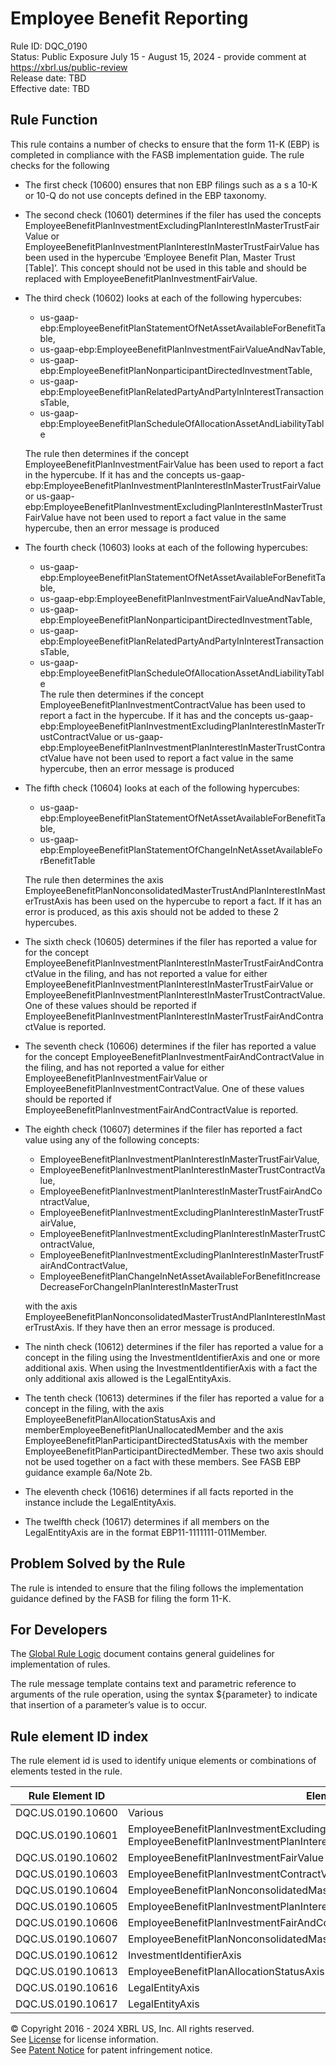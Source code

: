 # Employee Benefit Reporting
Rule ID: DQC_0190  
Status: Public Exposure July 15 - August 15, 2024 - provide comment at https://xbrl.us/public-review  
Release date: TBD  
Effective date: TBD  
  
## Rule Function
This rule contains a number of checks to ensure that the form 11-K (EBP) is completed in compliance with the FASB implementation guide.  The rule checks for the following
  
*   The first check (10600) ensures that non EBP filings such as a s a 10-K or 10-Q do not use concepts defined in the EBP taxonomy.
*   The second check (10601) determines if the filer has used the concepts EmployeeBenefitPlanInvestmentExcludingPlanInterestInMasterTrustFairValue or EmployeeBenefitPlanInvestmentPlanInterestInMasterTrustFairValue has been used in the hypercube ‘Employee Benefit Plan, Master Trust \[Table\]’. This concept should not be used in this table and should be replaced with EmployeeBenefitPlanInvestmentFairValue.
*   The third check (10602) looks at each of the following hypercubes:
    
    *   us-gaap-ebp:EmployeeBenefitPlanStatementOfNetAssetAvailableForBenefitTable,
    *   us-gaap-ebp:EmployeeBenefitPlanInvestmentFairValueAndNavTable,
    *   us-gaap-ebp:EmployeeBenefitPlanNonparticipantDirectedInvestmentTable,
    *   us-gaap-ebp:EmployeeBenefitPlanRelatedPartyAndPartyInInterestTransactionsTable,
    *   us-gaap-ebp:EmployeeBenefitPlanScheduleOfAllocationAssetAndLiabilityTable
    
    The rule then determines if the concept EmployeeBenefitPlanInvestmentFairValue has been used to report a fact in the hypercube. If it has and the concepts us-gaap-ebp:EmployeeBenefitPlanInvestmentPlanInterestInMasterTrustFairValue or us-gaap-ebp:EmployeeBenefitPlanInvestmentExcludingPlanInterestInMasterTrustFairValue have not been used to report a fact value in the same hypercube, then an error message is produced
    
*   The fourth check (10603) looks at each of the following hypercubes:
    *   us-gaap-ebp:EmployeeBenefitPlanStatementOfNetAssetAvailableForBenefitTable,
    *   us-gaap-ebp:EmployeeBenefitPlanInvestmentFairValueAndNavTable,
    *   us-gaap-ebp:EmployeeBenefitPlanNonparticipantDirectedInvestmentTable,
    *   us-gaap-ebp:EmployeeBenefitPlanRelatedPartyAndPartyInInterestTransactionsTable,
    *   us-gaap-ebp:EmployeeBenefitPlanScheduleOfAllocationAssetAndLiabilityTable  
        The rule then determines if the concept EmployeeBenefitPlanInvestmentContractValue has been used to report a fact in the hypercube. If it has and the concepts us-gaap-ebp:EmployeeBenefitPlanInvestmentExcludingPlanInterestInMasterTrustContractValue or us-gaap-ebp:EmployeeBenefitPlanInvestmentPlanInterestInMasterTrustContractValue have not been used to report a fact value in the same hypercube, then an error message is produced
*   The fifth check (10604) looks at each of the following hypercubes:
    
    *   us-gaap-ebp:EmployeeBenefitPlanStatementOfNetAssetAvailableForBenefitTable,
    *   us-gaap-ebp:EmployeeBenefitPlanStatementOfChangeInNetAssetAvailableForBenefitTable
    
    The rule then determines the axis EmployeeBenefitPlanNonconsolidatedMasterTrustAndPlanInterestInMasterTrustAxis has been used on the hypercube to report a fact. If it has an error is produced, as this axis should not be added to these 2 hypercubes.
    
*   The sixth check (10605) determines if the filer has reported a value for for the concept EmployeeBenefitPlanInvestmentPlanInterestInMasterTrustFairAndContractValue in the filing, and has not reported a value for either EmployeeBenefitPlanInvestmentPlanInterestInMasterTrustFairValue or EmployeeBenefitPlanInvestmentPlanInterestInMasterTrustContractValue. One of these values should be reported if EmployeeBenefitPlanInvestmentPlanInterestInMasterTrustFairAndContractValue is reported.
*   The seventh check (10606) determines if the filer has reported a value for the concept EmployeeBenefitPlanInvestmentFairAndContractValue in the filing, and has not reported a value for either EmployeeBenefitPlanInvestmentFairValue or EmployeeBenefitPlanInvestmentContractValue. One of these values should be reported if EmployeeBenefitPlanInvestmentFairAndContractValue is reported.
*   The eighth check (10607) determines if the filer has reported a fact value using any of the following concepts:
    
    *   EmployeeBenefitPlanInvestmentPlanInterestInMasterTrustFairValue,
    *   EmployeeBenefitPlanInvestmentPlanInterestInMasterTrustContractValue,
    *   EmployeeBenefitPlanInvestmentPlanInterestInMasterTrustFairAndContractValue,
    *   EmployeeBenefitPlanInvestmentExcludingPlanInterestInMasterTrustFairValue,
    *   EmployeeBenefitPlanInvestmentExcludingPlanInterestInMasterTrustContractValue,
    *   EmployeeBenefitPlanInvestmentExcludingPlanInterestInMasterTrustFairAndContractValue,
    *   EmployeeBenefitPlanChangeInNetAssetAvailableForBenefitIncreaseDecreaseForChangeInPlanInterestInMasterTrust
    
    with the axis EmployeeBenefitPlanNonconsolidatedMasterTrustAndPlanInterestInMasterTrustAxis. If they have then an error message is produced.
    
*   The ninth check (10612) determines if the filer has reported a value for a concept in the filing using the InvestmentIdentifierAxis and one or more additional axis. When using the InvestmentIdentifierAxis with a fact the only additional axis allowed is the LegalEntityAxis.
*   The tenth check (10613) determines if the filer has reported a value for a concept in the filing, with the axis EmployeeBenefitPlanAllocationStatusAxis and memberEmployeeBenefitPlanUnallocatedMember and the axis EmployeeBenefitPlanParticipantDirectedStatusAxis with the member EmployeeBenefitPlanParticipantDirectedMember. These two axis should not be used together on a fact with these members. See FASB EBP guidance example 6a/Note 2b.
*   The eleventh check (10616) determines if all facts reported in the instance include the LegalEntityAxis.
*   The twelfth check (10617) determines if all members on the LegalEntityAxis are in the format EBP11-1111111-011Member.
   
## Problem Solved by the Rule
The rule is intended to ensure that the filing follows the implementation guidance defined by the FASB for filing the form 11-K.

## For Developers
The [Global Rule Logic](https://xbrl.us/dqc_0001) document contains general guidelines for implementation of rules.

The rule message template contains text and parametric reference to arguments of the rule operation, using the syntax ${parameter} to indicate that insertion of a parameter’s value is to occur.

## Rule element ID index  
The rule element id is used to identify unique elements or combinations of elements tested in the rule.

|Rule Element ID|Element|
|--- |--- |
| DQC.US.0190.10600 |Various|
| DQC.US.0190.10601 |EmployeeBenefitPlanInvestmentExcludingPlanInterestInMasterTrustFairValue, EmployeeBenefitPlanInvestmentPlanInterestInMasterTrustFairValue|
| DQC.US.0190.10602 |EmployeeBenefitPlanInvestmentFairValue|
| DQC.US.0190.10603 |EmployeeBenefitPlanInvestmentContractValue|
| DQC.US.0190.10604 |EmployeeBenefitPlanNonconsolidatedMasterTrustAndPlanInterestInMasterTrustAxis|
| DQC.US.0190.10605 |EmployeeBenefitPlanInvestmentPlanInterestInMasterTrustFairAndContractValue|
| DQC.US.0190.10606 |EmployeeBenefitPlanInvestmentFairAndContractValue|
| DQC.US.0190.10607 |EmployeeBenefitPlanNonconsolidatedMasterTrustAndPlanInterestInMasterTrustAxis|
| DQC.US.0190.10612 |InvestmentIdentifierAxis|
| DQC.US.0190.10613 |EmployeeBenefitPlanAllocationStatusAxis|
| DQC.US.0190.10616 |LegalEntityAxis|
| DQC.US.0190.10617 |LegalEntityAxis|



© Copyright 2016 - 2024 XBRL US, Inc. All rights reserved.   
See [License](https://xbrl.us/dqc-license) for license information.  
See [Patent Notice](https://xbrl.us/dqc-patent) for patent infringement notice.  
